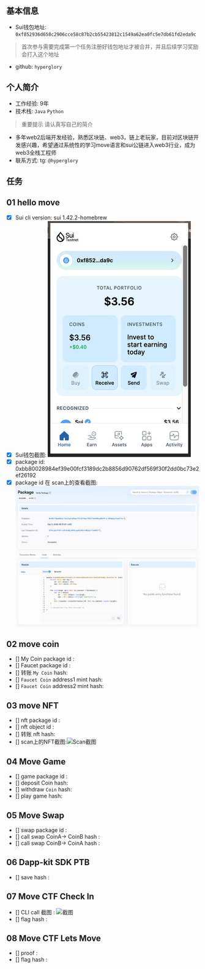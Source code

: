 ## 基本信息
- Sui钱包地址: `0xf852936d658c2906cce58c87b2cb55423812c1549a62ea0fc5e7db61fd2eda9c`
> 首次参与需要完成第一个任务注册好钱包地址才被合并，并且后续学习奖励会打入这个地址
- github: `hyperglory`

## 个人简介
- 工作经验: 9年
- 技术栈: `Java` `Python`
> 重要提示 请认真写自己的简介
- 多年web2后端开发经验，熟悉区块链、web3，链上老玩家，目前对区块链开发感兴趣，希望通过系统性的学习move语言和sui公链进入web3行业，成为web3全栈工程师
- 联系方式: tg: `@hyperglory` 

## 任务

##   01 hello move  
- [x] Sui cli version: sui 1.42.2-homebrew
- [x] Sui钱包截图: ![Sui钱包截图](./images/wallet.png)
- [x] package id: 0xbb80028984ef39e00fcf3189dc2b8856d90762df569f30f2dd0bc73e2ef26192
- [x] package id 在 scan上的查看截图:![Scan截图](./images/task1_package.png)

##   02 move coin
- [] My Coin package id : 
- [] Faucet package id : 
- [] 转账 `My Coin` hash:
- [] `Faucet Coin` address1 mint hash:
- [] `Faucet Coin` address2 mint hash:

##   03 move NFT
- [] nft package id :
- [] nft object id : 
- [] 转账 nft  hash:
- [] scan上的NFT截图:![Scan截图](./images/你的图片地址)

##   04 Move Game
- [] game package id :
- [] deposit Coin hash:
- [] withdraw `Coin` hash:
- [] play game hash:

##   05 Move Swap
- [] swap package id :
- [] call swap CoinA-> CoinB  hash :
- [] call swap CoinB-> CoinA  hash :

##   06 Dapp-kit SDK PTB
- [] save hash :

##   07 Move CTF Check In
- [] CLI call 截图 : ![截图](./images/你的图片地址)
- [] flag hash :

##   08 Move CTF Lets Move
- [] proof : 
- [] flag hash :

